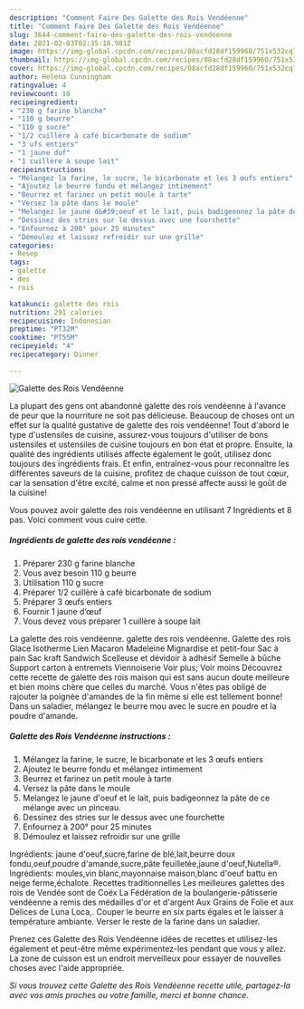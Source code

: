 ```yaml
---
description: "Comment Faire Des Galette des Rois Vendéenne"
title: "Comment Faire Des Galette des Rois Vendéenne"
slug: 3644-comment-faire-des-galette-des-rois-vendeenne
date: 2021-02-03T02:35:18.981Z
image: https://img-global.cpcdn.com/recipes/08acfd28df159960/751x532cq70/galette-des-rois-vendeenne-photo-principale-de-la-recette.jpg
thumbnail: https://img-global.cpcdn.com/recipes/08acfd28df159960/751x532cq70/galette-des-rois-vendeenne-photo-principale-de-la-recette.jpg
cover: https://img-global.cpcdn.com/recipes/08acfd28df159960/751x532cq70/galette-des-rois-vendeenne-photo-principale-de-la-recette.jpg
author: Helena Cunningham
ratingvalue: 4
reviewcount: 10
recipeingredient:
- "230 g farine blanche"
- "110 g beurre"
- "110 g sucre"
- "1/2 cuillère à café bicarbonate de sodium"
- "3 ufs entiers"
- "1 jaune duf"
- "1 cuillère à soupe lait"
recipeinstructions:
- "Mélangez la farine, le sucre, le bicarbonate et les 3 œufs entiers"
- "Ajoutez le beurre fondu et mélangez intimement"
- "Beurrez et farinez un petit moule à tarte"
- "Versez la pâte dans le moule"
- "Melangez le jaune d&#39;oeuf et le lait, puis badigeonnez la pâte de ce mélange avec un pinceau."
- "Dessinez des stries sur le dessus avec une fourchette"
- "Enfournez à 200° pour 25 minutes"
- "Démoulez et laissez refroidir sur une grille"
categories:
- Resep
tags:
- galette
- des
- rois

katakunci: galette des rois 
nutrition: 291 calories
recipecuisine: Indonesian
preptime: "PT32M"
cooktime: "PT55M"
recipeyield: "4"
recipecategory: Dinner

---
```



![Galette des Rois Vendéenne](https://img-global.cpcdn.com/recipes/08acfd28df159960/751x532cq70/galette-des-rois-vendeenne-photo-principale-de-la-recette.jpg)

La plupart des gens ont abandonné galette des rois vendéenne à l'avance de peur que la nourriture ne soit pas délicieuse. Beaucoup de choses ont un effet sur la qualité gustative de galette des rois vendéenne! Tout d'abord le type d'ustensiles de cuisine, assurez-vous toujours d'utiliser de bons ustensiles et ustensiles de cuisine toujours en bon état et propre. Ensuite, la qualité des ingrédients utilisés affecte également le goût, utilisez donc toujours des ingrédients frais. Et enfin, entraînez-vous pour reconnaître les différentes saveurs de la cuisine, profitez de chaque cuisson de tout cœur, car la sensation d'être excité, calme et non pressé affecte aussi le goût de la cuisine!

<!--inarticleads1-->

Vous pouvez avoir galette des rois vendéenne en utilisant 7 Ingrédients et 8 pas. Voici comment vous cuire cette.

##### Ingrédients de galette des rois vendéenne :

1. Préparer 230 g farine blanche
1. Vous avez besoin 110 g beurre
1. Utilisation 110 g sucre
1. Préparer 1/2 cuillère à café bicarbonate de sodium
1. Préparer 3 œufs entiers
1. Fournir 1 jaune d’œuf
1. Vous devez vous préparer 1 cuillère à soupe lait


La galette des rois vendéenne. galette des rois vendéenne. Galette des rois Glace Isotherme Lien Macaron Madeleine Mignardise et petit-four Sac à pain Sac kraft Sandwich Scelleuse et dévidoir à adhésif Semelle à bûche Support carton à entremets Viennoiserie Voir plus; Voir moins Découvrez cette recette de galette des rois maison qui est sans aucun doute meilleure et bien moins chère que celles du marché. Vous n&#39;êtes pas obligé de rajouter la poignée d&#39;amandes de la fin même si elle est tellement bonne! Dans un saladier, mélangez le beurre mou avec le sucre en poudre et la poudre d&#39;amande. 

<!--inarticleads2-->

##### Galette des Rois Vendéenne instructions :

1. Mélangez la farine, le sucre, le bicarbonate et les 3 œufs entiers
1. Ajoutez le beurre fondu et mélangez intimement
1. Beurrez et farinez un petit moule à tarte
1. Versez la pâte dans le moule
1. Melangez le jaune d&#39;oeuf et le lait, puis badigeonnez la pâte de ce mélange avec un pinceau.
1. Dessinez des stries sur le dessus avec une fourchette
1. Enfournez à 200° pour 25 minutes
1. Démoulez et laissez refroidir sur une grille


Ingrédients: jaune d&#39;oeuf,sucre,farine de blé,lait,beurre doux fondu,oeuf,poudre d&#39;amande,sucre,pâte feuilletée,jaune d&#39;oeuf,Nutella®. Ingrédients: moules,vin blanc,mayonnaise maison,blanc d&#39;oeuf battu en neige ferme,échalote. Recettes traditionnelles Les meilleures galettes des rois de Vendée sont de Coëx La Fédération de la boulangerie-pâtisserie vendéenne a remis des médailles d&#39;or et d&#39;argent Aux Grains de Folie et aux Délices de Luna Loca,. Couper le beurre en six parts égales et le laisser à température ambiante. Verser le reste de la farine dans un saladier. 

<!--inarticleads1-->

<p>
Prenez ces Galette des Rois Vendéenne idées de recettes et utilisez-les également et peut-être même expérimentez-les pendant que vous y allez. La zone de cuisson est un endroit merveilleux pour essayer de nouvelles choses avec l'aide appropriée.
</p>

<p>
<i>Si vous trouvez cette Galette des Rois Vendéenne recette utile, partagez-la avec vos amis proches ou votre famille, merci et bonne chance.</i>
</p>
